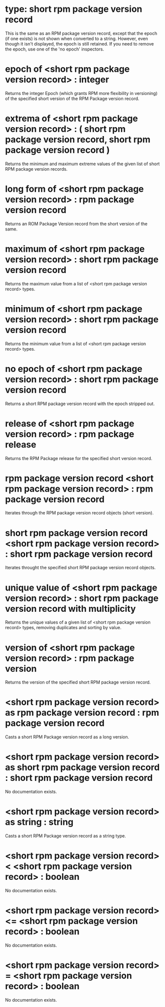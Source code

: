 # type: short rpm package version record

This is the same as an RPM package version record, except that the epoch (if one exists) is not shown when converted to a string. However, even though it isn&#39;t displayed, the epoch is still retained. If you need to remove the epoch, use one of the &#39;no epoch&#39; inspectors.

# epoch of &lt;short rpm package version record&gt; : integer

Returns the integer Epoch (which grants RPM more flexibility in versioning) of the specified short version of the RPM Package version record.

# extrema of &lt;short rpm package version record&gt; : ( short rpm package version record, short rpm package version record )

Returns the minimum and maximum extreme values of the given list of short RPM package version records.

# long form of &lt;short rpm package version record&gt; : rpm package version record

Returns an ROM Package Version record from the short version of the same.

# maximum of &lt;short rpm package version record&gt; : short rpm package version record

Returns the maximum value from a list of &lt;short rpm package version record&gt; types.

# minimum of &lt;short rpm package version record&gt; : short rpm package version record

Returns the minimum value from a list of &lt;short rpm package version record&gt; types.

# no epoch of &lt;short rpm package version record&gt; : short rpm package version record

Returns a short RPM package version record with the epoch stripped out.

# release of &lt;short rpm package version record&gt; : rpm package release

Returns the RPM Package release for the specified short version record.

# rpm package version record &lt;short rpm package version record&gt; : rpm package version record

Iterates through the RPM package version record objects (short version).

# short rpm package version record &lt;short rpm package version record&gt; : short rpm package version record

Iterates throught the specified short RPM package version record objects.

# unique value of &lt;short rpm package version record&gt; : short rpm package version record with multiplicity

Returns the unique values of a given list of &lt;short rpm package version record&gt; types, removing duplicates and sorting by value.

# version of &lt;short rpm package version record&gt; : rpm package version

Returns the version of the specified short RPM package version record.

# &lt;short rpm package version record&gt; as rpm package version record : rpm package version record

Casts a short RPM Package version record as a long version.

# &lt;short rpm package version record&gt; as short rpm package version record : short rpm package version record

No documentation exists.

# &lt;short rpm package version record&gt; as string : string

Casts a short RPM Package version record as a string type.

# &lt;short rpm package version record&gt; &lt; &lt;short rpm package version record&gt; : boolean

No documentation exists.

# &lt;short rpm package version record&gt; &lt;= &lt;short rpm package version record&gt; : boolean

No documentation exists.

# &lt;short rpm package version record&gt; = &lt;short rpm package version record&gt; : boolean

No documentation exists.
